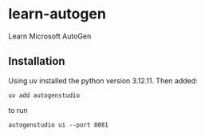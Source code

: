 # learn-autogen
Learn Microsoft AutoGen

## Installation
Using uv installed the python version 3.12.11. Then added:

```
uv add autogenstudio
```

to run

```
autogenstudio ui --port 8081
```